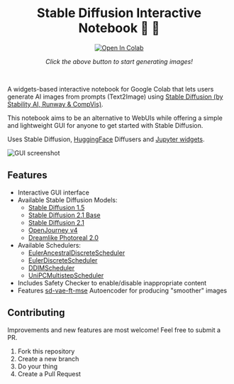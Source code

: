 <div align="center"> <h1> Stable Diffusion Interactive Notebook 📓 🤖 </h1> 

 <a target="_blank" href="https://colab.research.google.com/github/redromnon/stable-diffusion-interactive-notebook/blob/main/stable_diffusion_interactive_notebook.ipynb">
  <img src="https://colab.research.google.com/assets/colab-badge.svg" alt="Open In Colab"/>
</a> 
 
 _Click the above button to start generating images!_
</div>

<br/>

A widgets-based interactive notebook for Google Colab that lets users generate AI images from prompts (Text2Image) using [Stable Diffusion (by Stability AI, Runway & CompVis)](https://en.wikipedia.org/wiki/Stable_Diffusion). 

This notebook aims to be an alternative to WebUIs while offering a simple and lightweight GUI for anyone to get started with Stable Diffusion.

Uses Stable Diffusion, [HuggingFace](https://huggingface.co/) Diffusers and [Jupyter widgets](https://github.com/jupyter-widgets/ipywidgets).

![GUI screenshot](https://github.com/redromnon/stable-diffusion-interactive-notebook/assets/74495920/461b23dc-ea92-4f11-b3a2-0593f51e2c43)

## Features
- Interactive GUI interface
- Available Stable Diffusion Models:
  - [Stable Diffusion 1.5](https://huggingface.co/runwayml/stable-diffusion-v1-5)
  - [Stable Diffusion 2.1 Base](https://huggingface.co/stabilityai/stable-diffusion-2-1-base)
  - [Stable Diffusion 2.1](https://huggingface.co/stabilityai/stable-diffusion-2-1)
  - [OpenJourney v4](https://huggingface.co/prompthero/openjourney-v4)
  - [Dreamlike Photoreal 2.0](https://huggingface.co/dreamlike-art/dreamlike-photoreal-2.0)
- Available Schedulers:
  - [EulerAncestralDiscreteScheduler](https://huggingface.co/docs/diffusers/api/schedulers/euler_ancestral)
  - [EulerDiscreteScheduler](https://huggingface.co/docs/diffusers/api/schedulers/euler)
  - [DDIMScheduler](https://huggingface.co/docs/diffusers/api/schedulers/ddim)
  - [UniPCMultistepScheduler](https://huggingface.co/docs/diffusers/api/schedulers/unipc)
- Includes Safety Checker to enable/disable inappropriate content
- Features [sd-vae-ft-mse](https://huggingface.co/stabilityai/sd-vae-ft-mse) Autoencoder for producing "smoother" images

## Contributing
Improvements and new features are most welcome! Feel free to submit a PR.

1. Fork this repository
2. Create a new branch
3. Do your thing
4. Create a Pull Request
